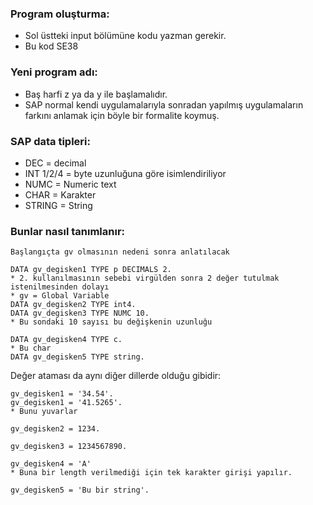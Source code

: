### Program oluşturma:
- Sol üstteki input bölümüne kodu yazman gerekir.
- Bu kod SE38
### Yeni program adı:
- Baş harfi z ya da y ile başlamalıdır.
- SAP normal kendi uygulamalarıyla sonradan yapılmış uygulamaların farkını anlamak için böyle bir formalite koymuş.
### SAP data tipleri:
- DEC = decimal
- INT 1/2/4 = byte uzunluğuna göre isimlendiriliyor
- NUMC = Numeric text
- CHAR = Karakter
- STRING = String
### Bunlar nasıl tanımlanır:

```ABAP
Başlangıçta gv olmasının nedeni sonra anlatılacak

DATA gv_degisken1 TYPE p DECIMALS 2.
* 2. kullanılmasının sebebi virgülden sonra 2 değer tutulmak istenilmesinden dolayı
* gv = Global Variable
DATA gv_degisken2 TYPE int4.
DATA gv_degisken3 TYPE NUMC 10. 
* Bu sondaki 10 sayısı bu değişkenin uzunluğu

DATA gv_degisken4 TYPE c. 
* Bu char
DATA gv_degisken5 TYPE string.
```

Değer ataması da aynı diğer dillerde olduğu gibidir:

```ABAP
gv_degisken1 = '34.54'.
gv_degisken1 = '41.5265'. 
* Bunu yuvarlar

gv_degisken2 = 1234.

gv_degisken3 = 1234567890.

gv_degisken4 = 'A' 
* Buna bir length verilmediği için tek karakter girişi yapılır.

gv_degisken5 = 'Bu bir string'.
```

